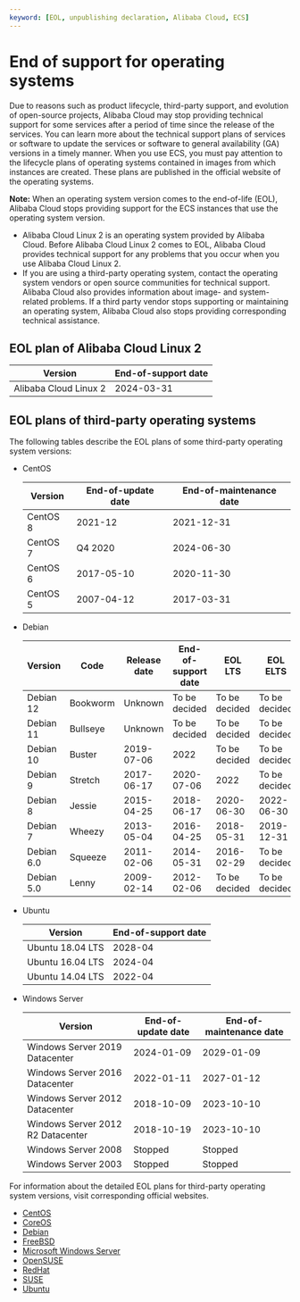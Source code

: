 ```yaml
---
keyword: [EOL, unpublishing declaration, Alibaba Cloud, ECS]
---
```


# End of support for operating systems

Due to reasons such as product lifecycle, third-party support, and evolution of open-source projects, Alibaba Cloud may stop providing technical support for some services after a period of time since the release of the services. You can learn more about the technical support plans of services or software to update the services or software to general availability \(GA\) versions in a timely manner. When you use ECS, you must pay attention to the lifecycle plans of operating systems contained in images from which instances are created. These plans are published in the official website of the operating systems.

**Note:** When an operating system version comes to the end-of-life \(EOL\), Alibaba Cloud stops providing support for the ECS instances that use the operating system version.

-   Alibaba Cloud Linux 2 is an operating system provided by Alibaba Cloud. Before Alibaba Cloud Linux 2 comes to EOL, Alibaba Cloud provides technical support for any problems that you occur when you use Alibaba Cloud Linux 2.
-   If you are using a third-party operating system, contact the operating system vendors or open source communities for technical support. Alibaba Cloud also provides information about image- and system-related problems. If a third party vendor stops supporting or maintaining an operating system, Alibaba Cloud also stops providing corresponding technical assistance.

## EOL plan of Alibaba Cloud Linux 2

|Version|End-of-support date|
|-------|-------------------|
|Alibaba Cloud Linux 2|2024-03-31|

## EOL plans of third-party operating systems

The following tables describe the EOL plans of some third-party operating system versions:

-   CentOS

    |Version|End-of-update date|End-of-maintenance date|
    |-------|------------------|-----------------------|
    |CentOS 8|2021-12|2021-12-31|
    |CentOS 7|Q4 2020|2024-06-30|
    |CentOS 6|2017-05-10|2020-11-30|
    |CentOS 5|2007-04-12|2017-03-31|

-   Debian

    |Version|Code|Release date|End-of-support date|EOL LTS|EOL ELTS|
    |-------|----|------------|-------------------|-------|--------|
    |Debian 12|Bookworm|Unknown|To be decided|To be decided|To be decided|
    |Debian 11|Bullseye|Unknown|To be decided|To be decided|To be decided|
    |Debian 10|Buster|2019-07-06|2022|To be decided|To be decided|
    |Debian 9|Stretch|2017-06-17|2020-07-06|2022|To be decided|
    |Debian 8|Jessie|2015-04-25|2018-06-17|2020-06-30|2022-06-30|
    |Debian 7|Wheezy|2013-05-04|2016-04-25|2018-05-31|2019-12-31|
    |Debian 6.0|Squeeze|2011-02-06|2014-05-31|2016-02-29|To be decided|
    |Debian 5.0|Lenny|2009-02-14|2012-02-06|To be decided|To be decided|

-   Ubuntu

    |Version|End-of-support date|
    |-------|-------------------|
    |Ubuntu 18.04 LTS|2028-04|
    |Ubuntu 16.04 LTS|2024-04|
    |Ubuntu 14.04 LTS|2022-04|

-   Windows Server

    |Version|End-of-update date|End-of-maintenance date|
    |-------|------------------|-----------------------|
    |Windows Server 2019 Datacenter|2024-01-09|2029-01-09|
    |Windows Server 2016 Datacenter|2022-01-11|2027-01-12|
    |Windows Server 2012 Datacenter|2018-10-09|2023-10-10|
    |Windows Server 2012 R2 Datacenter|2018-10-19|2023-10-10|
    |Windows Server 2008|Stopped|Stopped|
    |Windows Server 2003|Stopped|Stopped|


For information about the detailed EOL plans for third-party operating system versions, visit corresponding official websites.

-   [CentOS](https://wiki.centos.org/About/Product)
-   [CoreOS](https://coreos.com/os/eol/)
-   [Debian](https://wiki.debian.org/DebianReleases)
-   [FreeBSD](https://www.freebsd.org/releases/)
-   [Microsoft Windows Server](https://support.microsoft.com/en-us/lifecycle/search?alpha=Windows%20Server)
-   [OpenSUSE](https://en.opensuse.org/Lifetime)
-   [RedHat](https://access.redhat.com/support/policy/updates/errata)
-   [SUSE](https://www.suse.com/lifecycle/)
-   [Ubuntu](https://wiki.ubuntu.com/Releases)

